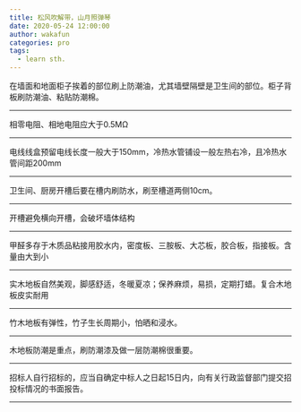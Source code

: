 ```yaml
---
title: 松风吹解带，山月照弹琴
date: 2020-05-24 12:00:00
author: wakafun
categories: pro
tags:
  - learn sth.
---
```


在墙面和地面柜子挨着的部位刷上防潮油，尤其墙壁隔壁是卫生间的部位。柜子背板刷防潮油、粘贴防潮棉。

---

相零电阻、相地电阻应大于0.5MΩ

---

电线线盒预留电线长度一般大于150mm，冷热水管铺设一般左热右冷，且冷热水管间距200mm

---

卫生间、厨房开槽后要在槽内刷防水，刷至槽道两侧10cm。

---

开槽避免横向开槽，会破坏墙体结构

---

甲醛多存于木质品粘接用胶水内，密度板、三胺板、大芯板，胶合板，指接板。含量由大到小

---

实木地板自然美观，脚感舒适，冬暖夏凉；保养麻烦，易损，定期打蜡。复合木地板皮实耐用

---

竹木地板有弹性，竹子生长周期小，怕晒和浸水。

---

木地板防潮是重点，刷防潮漆及做一层防潮棉很重要。

---

招标人自行招标的，应当自确定中标人之日起15日内，向有关行政监督部门提交招投标情况的书面报告。

---


